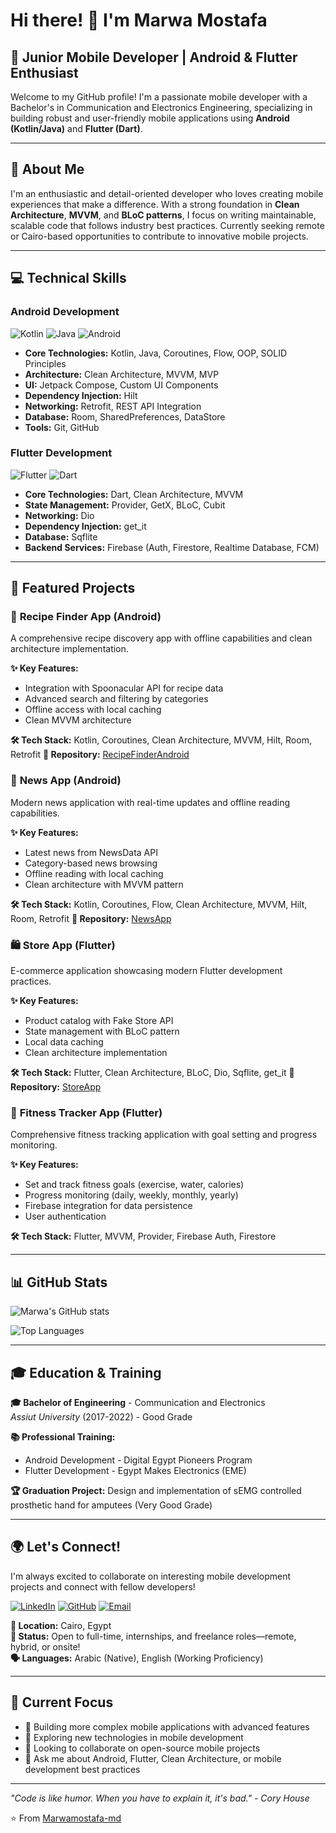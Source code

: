 # Hi there! 👋 I'm Marwa Mostafa

## 🚀 Junior Mobile Developer | Android & Flutter Enthusiast

Welcome to my GitHub profile! I'm a passionate mobile developer with a Bachelor's in Communication and Electronics Engineering, specializing in building robust and user-friendly mobile applications using **Android (Kotlin/Java)** and **Flutter (Dart)**.

---

## 🎯 About Me

I'm an enthusiastic and detail-oriented developer who loves creating mobile experiences that make a difference. With a strong foundation in **Clean Architecture**, **MVVM**, and **BLoC patterns**, I focus on writing maintainable, scalable code that follows industry best practices. Currently seeking remote or Cairo-based opportunities to contribute to innovative mobile projects.

---

## 💻 Technical Skills

### **Android Development**
![Kotlin](https://img.shields.io/badge/Kotlin-0095D5?style=flat&logo=kotlin&logoColor=white)
![Java](https://img.shields.io/badge/Java-ED8B00?style=flat&logo=java&logoColor=white)
![Android](https://img.shields.io/badge/Android-3DDC84?style=flat&logo=android&logoColor=white)

- **Core Technologies:** Kotlin, Java, Coroutines, Flow, OOP, SOLID Principles
- **Architecture:** Clean Architecture, MVVM, MVP
- **UI:** Jetpack Compose, Custom UI Components
- **Dependency Injection:** Hilt
- **Networking:** Retrofit, REST API Integration
- **Database:** Room, SharedPreferences, DataStore
- **Tools:** Git, GitHub

### **Flutter Development**
![Flutter](https://img.shields.io/badge/Flutter-02569B?style=flat&logo=flutter&logoColor=white)
![Dart](https://img.shields.io/badge/Dart-0175C2?style=flat&logo=dart&logoColor=white)

- **Core Technologies:** Dart, Clean Architecture, MVVM
- **State Management:** Provider, GetX, BLoC, Cubit
- **Networking:** Dio
- **Dependency Injection:** get_it
- **Database:** Sqflite
- **Backend Services:** Firebase (Auth, Firestore, Realtime Database, FCM)

---

## 🌟 Featured Projects

### 📱 **Recipe Finder App** (Android)
A comprehensive recipe discovery app with offline capabilities and clean architecture implementation.

**✨ Key Features:**
- Integration with Spoonacular API for recipe data
- Advanced search and filtering by categories
- Offline access with local caching
- Clean MVVM architecture

**🛠️ Tech Stack:** Kotlin, Coroutines, Clean Architecture, MVVM, Hilt, Room, Retrofit
**🔗 Repository:** [RecipeFinderAndroid](https://github.com/Marwamostafa-md/RecipeFinderAndroid)

### 📰 **News App** (Android)
Modern news application with real-time updates and offline reading capabilities.

**✨ Key Features:**
- Latest news from NewsData API
- Category-based news browsing
- Offline reading with local caching
- Clean architecture with MVVM pattern

**🛠️ Tech Stack:** Kotlin, Coroutines, Flow, Clean Architecture, MVVM, Hilt, Room, Retrofit
**🔗 Repository:** [NewsApp](https://github.com/Marwamostafa-md/NewsApp)

### 🛍️ **Store App** (Flutter)
E-commerce application showcasing modern Flutter development practices.

**✨ Key Features:**
- Product catalog with Fake Store API
- State management with BLoC pattern
- Local data caching
- Clean architecture implementation

**🛠️ Tech Stack:** Flutter, Clean Architecture, BLoC, Dio, Sqflite, get_it
**🔗 Repository:** [StoreApp](https://github.com/Marwamostafa-md/StoreApp)

### 💪 **Fitness Tracker App** (Flutter)
Comprehensive fitness tracking application with goal setting and progress monitoring.

**✨ Key Features:**
- Set and track fitness goals (exercise, water, calories)
- Progress monitoring (daily, weekly, monthly, yearly)
- Firebase integration for data persistence
- User authentication

**🛠️ Tech Stack:** Flutter, MVVM, Provider, Firebase Auth, Firestore

---

## 📊 GitHub Stats

![Marwa's GitHub stats](https://github-readme-stats.vercel.app/api?username=Marwamostafa-md&show_icons=true&theme=radical)

![Top Languages](https://github-readme-stats.vercel.app/api/top-langs/?username=Marwamostafa-md&layout=compact&theme=radical)

---

## 🎓 Education & Training

**🎓 Bachelor of Engineering** - Communication and Electronics  
*Assiut University* (2017-2022) - Good Grade

**📚 Professional Training:**
- Android Development - Digital Egypt Pioneers Program
- Flutter Development - Egypt Makes Electronics (EME)

**🏆 Graduation Project:** Design and implementation of sEMG controlled prosthetic hand for amputees (Very Good Grade)

---

## 🌍 Let's Connect!

I'm always excited to collaborate on interesting mobile development projects and connect with fellow developers!

[![LinkedIn](https://img.shields.io/badge/LinkedIn-0077B5?style=flat&logo=linkedin&logoColor=white)](https://www.linkedin.com/in/marwa-mostafa-2138ba288/)
[![GitHub](https://img.shields.io/badge/GitHub-100000?style=flat&logo=github&logoColor=white)](https://github.com/Marwamostafa-md)
[![Email](https://img.shields.io/badge/Email-D14836?style=flat&logo=gmail&logoColor=white)](mailto:marwamostafa3773@gmail.com)

**📍 Location:** Cairo, Egypt  
**💼 Status:** Open to full-time, internships, and freelance roles—remote, hybrid, or onsite!   
**🗣️ Languages:** Arabic (Native), English (Working Proficiency)

---

## 🎯 Current Focus

- 🔭 Building more complex mobile applications with advanced features
- 🌱 Exploring new technologies in mobile development
- 👯 Looking to collaborate on open-source mobile projects
- 💬 Ask me about Android, Flutter, Clean Architecture, or mobile development best practices

---

*"Code is like humor. When you have to explain it, it's bad." - Cory House*

⭐️ From [Marwamostafa-md](https://github.com/Marwamostafa-md)
